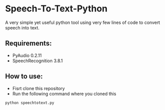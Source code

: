# Speech-To-Text-Python
A very simple yet useful python tool using very few lines of code to convert speech into text.


## Requirements:
* PyAudio 0.2.11
* SpeechRecognition 3.8.1

## How to use:
* Fisrt clone this repository
* Run the following command where you cloned this
```
python speechtotext.py
```
